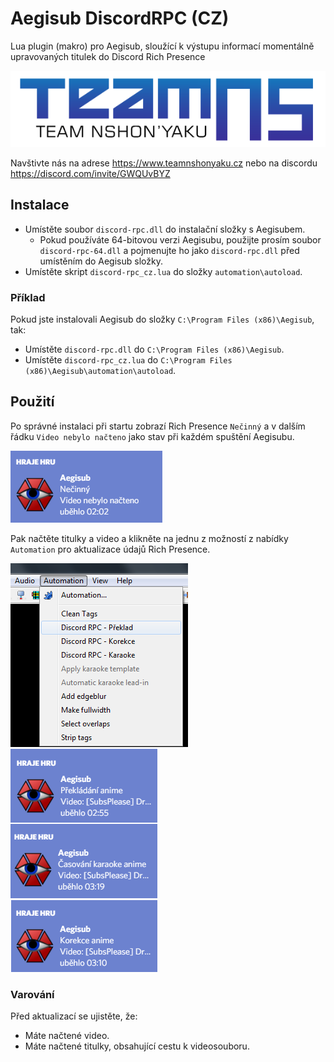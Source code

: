 # Aegisub DiscordRPC (CZ)
Lua plugin (makro) pro Aegisub, sloužící k výstupu informací
momentálně upravovaných titulek do Discord Rich Presence

![TeamNS](./img/teamns.png "TeamNS")

Navštivte nás na adrese https://www.teamnshonyaku.cz nebo na discordu https://discord.com/invite/GWQUvBYZ
## Instalace
- Umístěte soubor `discord-rpc.dll` do instalační složky s Aegisubem.
  - Pokud používáte 64-bitovou verzi Aegisubu, použijte prosím
    soubor `discord-rpc-64.dll` a pojmenujte ho jako `discord-rpc.dll` 
    před umístěním do Aegisub složky.
- Umístěte skript `discord-rpc_cz.lua` do složky `automation\autoload`.

### Příklad
Pokud jste instalovali Aegisub do složky `C:\Program Files (x86)\Aegisub`, tak:
- Umístěte `discord-rpc.dll` do `C:\Program Files (x86)\Aegisub`.
- Umístěte `discord-rpc_cz.lua` do `C:\Program Files (x86)\Aegisub\automation\autoload`.

## Použití
Po správné instalaci při startu zobrazí Rich Presence
`Nečinný` a v dalším řádku `Video nebylo načteno` jako stav
při každém spuštění Aegisubu.

![První spuštění](./img/spusteni.png "První spuštění")

Pak načtěte titulky a video a klikněte na jednu z možností 
z nabídky `Automation` pro aktualizace údajů Rich Presence.

![Kliknutí na menu](./img/menu.png "Kliknutí na menu")
![Detaily jsou aktualizovány](./img/detail.png "Detaily jsou aktualizovány")

### Varování
Před aktualizací se ujistěte, že:
- Máte načtené video.
- Máte načtené titulky, obsahující cestu k videosouboru.

